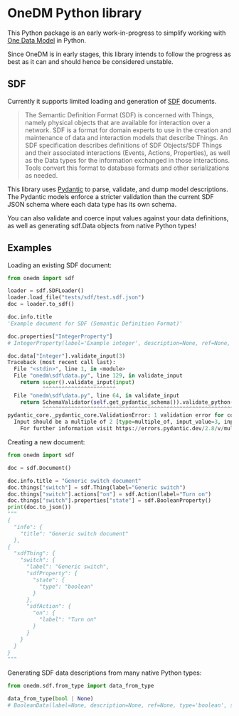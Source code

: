 # OneDM Python library

This Python package is an early work-in-progress to simplify working with
[One Data Model](https://onedm.org/) in Python.

Since OneDM is in early stages, this library intends to follow the progress
as best as it can and should hence be considered unstable.


## SDF

Currently it supports limited loading and generation of
[SDF](https://ietf-wg-asdf.github.io/SDF/sdf.html) documents.

> The Semantic Definition Format (SDF) is concerned with Things, namely physical
> objects that are available for interaction over a network. SDF is a format for
> domain experts to use in the creation and maintenance of data and interaction
> models that describe Things. An SDF specification describes definitions of
> SDF Objects/SDF Things and their associated interactions (Events, Actions,
> Properties), as well as the Data types for the information exchanged in those
> interactions. Tools convert this format to database formats and other
> serializations as needed.

This library uses [Pydantic](https://docs.pydantic.dev/) to parse, validate,
and dump model descriptions. The Pydantic models enforce a stricter validation
than the current SDF JSON schema where each data type has its own schema.

You can also validate and coerce input values against your data definitions, as
well as generating sdf.Data objects from native Python types!


## Examples

Loading an existing SDF document:

```python
from onedm import sdf

loader = sdf.SDFLoader()
loader.load_file("tests/sdf/test.sdf.json")
doc = loader.to_sdf()

doc.info.title        
'Example document for SDF (Semantic Definition Format)'

doc.properties["IntegerProperty"]
# IntegerProperty(label='Example integer', description=None, ref=None, type='integer', sdf_type=None, nullable=False, const=None, default=None, choices=None, unit=None, minimum=-2, maximum=2, exclusive_minimum=None, exclusive_maximum=None, multiple_of=2, observable=True, readable=True, writable=True, sdf_required=None)

doc.data["Integer"].validate_input(3)
Traceback (most recent call last):
  File "<stdin>", line 1, in <module>
  File "onedm\sdf\data.py", line 129, in validate_input
    return super().validate_input(input)
           ^^^^^^^^^^^^^^^^^^^^^^^
  File "onedm\sdf\data.py", line 64, in validate_input
    return SchemaValidator(self.get_pydantic_schema()).validate_python(input)
           ^^^^^^^^^^^^^^^^^^^^^^^^^^^^^^^^^^^^^^^^^^^^^^^^^^^^^^^^^^^^^^^^^^
pydantic_core._pydantic_core.ValidationError: 1 validation error for constrained-int
  Input should be a multiple of 2 [type=multiple_of, input_value=3, input_type=int]
    For further information visit https://errors.pydantic.dev/2.8/v/multiple_of
```

Creating a new document:

```python
from onedm import sdf

doc = sdf.Document()

doc.info.title = "Generic switch document"
doc.things["switch"] = sdf.Thing(label="Generic switch")
doc.things["switch"].actions["on"] = sdf.Action(label="Turn on")
doc.things["switch"].properties["state"] = sdf.BooleanProperty()
print(doc.to_json())
"""
{
  "info": {
    "title": "Generic switch document"
  },
{
  "sdfThing": {
    "switch": {
      "label": "Generic switch",
      "sdfProperty": {
        "state": {
          "type": "boolean"
        }
      },
      "sdfAction": {
        "on": {
          "label": "Turn on"
        }
      }
    }
  }
}
"""
```

Generating SDF data descriptions from many native Python types:

```python
from onedm.sdf.from_type import data_from_type

data_from_type(bool | None) 
# BooleanData(label=None, description=None, ref=None, type='boolean', sdf_type=None, nullable=True, const=None, default=None, choices=None)
```
